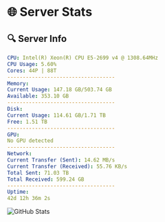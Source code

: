 # 🌐 Server Stats
## 🔍 Server Info
```yaml
CPU: Intel(R) Xeon(R) CPU E5-2699 v4 @ 1308.64MHz
CPU Usage: 5.60%
Cores: 44P | 88T
-----------------------------------
Memory:
Current Usage: 147.18 GB/503.74 GB
Available: 353.10 GB
-----------------------------------
Disk:
Current Usage: 114.61 GB/1.71 TB
Free: 1.51 TB
-----------------------------------
GPU:
No GPU detected
-----------------------------------
Network:
Current Transfer (Sent): 14.62 MB/s
Current Transfer (Received): 55.76 KB/s
Total Sent: 71.03 TB
Total Received: 599.24 GB
-----------------------------------
Uptime:
42d 12h 36m 2s
```
![GitHub Stats](https://img.shields.io/badge/Updated-2025-04-19_09:58:51-blue)